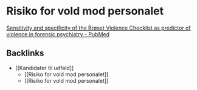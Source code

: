 # Risiko for vold mod personalet
[Sensitivity and specificity of the Brøset Violence Checklist as predictor of violence in forensic psychiatry - PubMed](https://pubmed.ncbi.nlm.nih.gov/24506491/)

## Backlinks
* [[Kandidater til udfald]]
	* [[Risiko for vold mod personalet]]
	* [[Risiko for vold mod personalet]]

<!-- {BearID:28A5EEBC-E46D-48A5-80BA-23CE11055C98-39427-000034A1C0F4F6C6} -->
